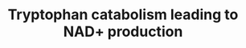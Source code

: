 ---
annotations:
- id: PW:0000219
  parent: classic metabolic pathway
  type: Pathway Ontology
  value: nicotinamide adenine dinucleotide biosynthetic pathway
- id: PW:0002580
  parent: classic metabolic pathway
  type: Pathway Ontology
  value: nicotinamide adenine dinucleotide metabolic pathway
- id: PW:0001282
  parent: classic metabolic pathway
  type: Pathway Ontology
  value: kynurenine metabolic pathway
- id: PW:0001276
  parent: classic metabolic pathway
  type: Pathway Ontology
  value: de novo nicotinamide adenine dinucleotide biosynthetic pathway
- id: PW:0002581
  parent: classic metabolic pathway
  type: Pathway Ontology
  value: nicotinamide adenine nucleotide utilization pathway
- id: PW:0001375
  parent: classic metabolic pathway
  type: Pathway Ontology
  value: nicotinamide adenine dinucleotide biosynthesis, the salvage pathway
- id: PW:0001281
  parent: classic metabolic pathway
  type: Pathway Ontology
  value: tryptophan degradation pathway
authors:
- DeSl
- Egonw
description: Scheme of mammalian tryptophan catabolism. Briefly, in mammalian cells,
  tryptophan is used mostly for protein synthesis. In a second quantitatively important
  pathway (driven by IDO in most cell types and by TDO more specifically in liver
  cells), it is the starting point of the kynurenine pathway. The kynurenine pathway
  gives birth to several metabolites, providing the appropriate enzymes that metabolize
  the various kynurenine intermediates are expressed. The main route of the kynurenine
  pathway leads to the formation of N -formyl kynurenine, L -kynurenine, 3-hydroxykynurenine,
  3-hydroxyanthra- nilic acid, quinolinic acid, nicotinic acid, and in fine nicotinamine
  adenine dinucleotides. Additional lateral branches of the kynurenine pathway lead
  to the formation of other terminal kynurenines, such as KA, xanthurenic acid, and
  anthranilic acid. Kynurenines indicated in boldface type ( i.e. L -kynurenine and
  KA) correspond to the most abundant kynurenines found in caput epididymal tissue.
  Outside the kynurenine pathway, tryptophan is also the precursor of serotonin and
  melatonin. A very small proportion of tryptophan is also transformed into indol
  derivatives, such as indoxyl acetic acid. Conversion of Trp to N -formyl kynurenine
  is achieved via IDO and/or TDO.   The kynurenine pathway can lead to the intracellular
  NAD+ production and consumption. De novo synthesis begins with the conversion of
  tryptophan to quinolate, which is converted to NaMN. NaMN is then adenylylated to
  form nicotinic acid adenine dinucleotide (NaAD+), which is converted to NAD+. NAD+-consuming
  enzymes break the bond between the Nam and ADP-ribosyl moieties. Nam, which is also
  provided in the diet, is salvaged to NMN, which is adenylylated to form NAD+. Na,
  which is provided in the diet and, potentially, by bacterial degradative pathways
  in vertebrates, is salvaged to form NaMN. NR, which occurs extracellularly in blood
  and milk and can be provided in the diet, is salvaged to NMN. Na and Nam are also
  converted to nicotinuric acid and N-methylnicotinamide elimination products.
last-edited: 2018-01-31
organisms:
- Homo sapiens
redirect_from:
- /index.php/Pathway:WP4210
- /instance/WP4210
- /instance/WP4210_rr123510
revision: r123510
schema-jsonld:
- '@context': https://schema.org/
  '@id': https://wikipathways.github.io/pathways/WP4210.html
  '@type': Dataset
  creator:
    '@type': Organization
    name: WikiPathways
  description: Scheme of mammalian tryptophan catabolism. Briefly, in mammalian cells,
    tryptophan is used mostly for protein synthesis. In a second quantitatively important
    pathway (driven by IDO in most cell types and by TDO more specifically in liver
    cells), it is the starting point of the kynurenine pathway. The kynurenine pathway
    gives birth to several metabolites, providing the appropriate enzymes that metabolize
    the various kynurenine intermediates are expressed. The main route of the kynurenine
    pathway leads to the formation of N -formyl kynurenine, L -kynurenine, 3-hydroxykynurenine,
    3-hydroxyanthra- nilic acid, quinolinic acid, nicotinic acid, and in fine nicotinamine
    adenine dinucleotides. Additional lateral branches of the kynurenine pathway lead
    to the formation of other terminal kynurenines, such as KA, xanthurenic acid,
    and anthranilic acid. Kynurenines indicated in boldface type ( i.e. L -kynurenine
    and KA) correspond to the most abundant kynurenines found in caput epididymal
    tissue. Outside the kynurenine pathway, tryptophan is also the precursor of serotonin
    and melatonin. A very small proportion of tryptophan is also transformed into
    indol derivatives, such as indoxyl acetic acid. Conversion of Trp to N -formyl
    kynurenine is achieved via IDO and/or TDO.   The kynurenine pathway can lead to
    the intracellular NAD+ production and consumption. De novo synthesis begins with
    the conversion of tryptophan to quinolate, which is converted to NaMN. NaMN is
    then adenylylated to form nicotinic acid adenine dinucleotide (NaAD+), which is
    converted to NAD+. NAD+-consuming enzymes break the bond between the Nam and ADP-ribosyl
    moieties. Nam, which is also provided in the diet, is salvaged to NMN, which is
    adenylylated to form NAD+. Na, which is provided in the diet and, potentially,
    by bacterial degradative pathways in vertebrates, is salvaged to form NaMN. NR,
    which occurs extracellularly in blood and milk and can be provided in the diet,
    is salvaged to NMN. Na and Nam are also converted to nicotinuric acid and N-methylnicotinamide
    elimination products.
  keywords:
  - 2-Amino-3-carboxymuconatesemialdehyde
  - 3-HAO
  - 3-OH anthranilic acid (HAA)
  - 3-OH kynurenine (HK)
  - 3-hydroxyanthranilate dioxygenase
  - 5-HT
  - ADP-ribosyl
  - AFMID
  - Anthranilic acid (AA)
  - IDO
  - Indoxyl acetic acid (IAA)
  - K3H
  - KAT
  - KYNU
  - Kynurenic acid (KA)
  - L-alanine
  - L-kynurenine
  - N-formyl kynurenine
  - N-methylnicotinamide
  - NAD+
  - NMN
  - NR
  - Nadsyn1
  - Nam
  - Naprt
  - Nicotinamide
  - Nicotinic acid (NA)
  - Nicotinic acid adenine dinucleotide (NaAD+)
  - Nicotinic acid mononucleotide
  - Nicotinuric acid
  - Nmnat1
  - Nmnat2
  - Nmnat3
  - Nrk1
  - Nrk2
  - PBEF
  - QPRT
  - Quinolinic acid (QA)
  - TDO
  - Tryptophan (Trp)
  - Xanthurenic acid (XA)
  license: CC0
  name: Tryptophan catabolism leading to NAD+ production
seo: CreativeWork
title: Tryptophan catabolism leading to NAD+ production
wpid: WP4210
---